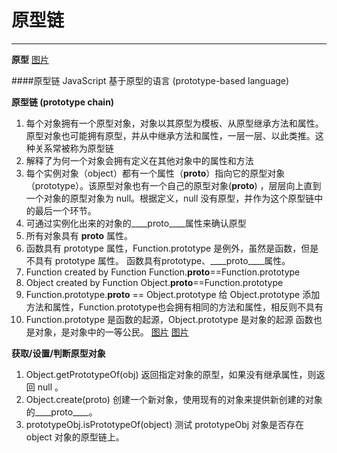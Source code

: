 ﻿# 原型链

---

**原型**
[图片](https://github.com/asx112/Blog/blob/master/%E5%8E%9F%E5%9E%8B%E9%93%BE.png)

####原型链
JavaScript 基于原型的语言 (prototype-based language)

**原型链 (prototype chain)**
1. 每个对象拥有一个原型对象，对象以其原型为模板、从原型继承方法和属性。原型对象也可能拥有原型，并从中继承方法和属性，一层一层、以此类推。这种关系常被称为原型链 
2. 解释了为何一个对象会拥有定义在其他对象中的属性和方法
3. 每个实例对象（object）都有一个属性（____proto____）指向它的原型对象（prototype）。该原型对象也有一个自己的原型对象(____proto____) ，层层向上直到一个对象的原型对象为 null。根据定义，null 没有原型，并作为这个原型链中的最后一个环节。
4. 可通过实例化出来的对象的____proto____属性来确认原型
5. 所有对象具有 ____proto____ 属性。
6. 函数具有 prototype 属性，Function.prototype 是例外，虽然是函数，但是不具有 prototype 属性。
 函数具有prototype、____proto____属性。
7. Function created by Function
 Function.____proto____==Function.prototype
8. Object created  by Function
 Object.____proto____==Function.prototype
9. Function.prototype.____proto____ == Object.prototype
 给 Object.prototype 添加方法和属性，Function.prototype也会拥有相同的方法和属性，相反则不具有
10. Function.prototype 是函数的起源，Object.prototype 是对象的起源
 函数也是对象，是对象中的一等公民。
[图片](https://github.com/asx112/Blog/blob/master/%E5%8E%9F%E5%9E%8B%E9%93%BE1.png)
[图片](https://github.com/asx112/Blog/blob/master/%E5%8E%9F%E5%9E%8B%E9%93%BE2.png)

**获取/设置/判断原型对象**
1. Object.getPrototypeOf(obj) 
 返回指定对象的原型，如果没有继承属性，则返回 null 。
2. Object.create(proto)
 创建一个新对象，使用现有的对象来提供新创建的对象的____proto____。 
3. prototypeObj.isPrototypeOf(object)
 测试 prototypeObj 对象是否存在 object 对象的原型链上。

